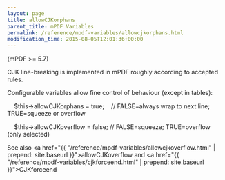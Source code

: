 ```yaml
---
layout: page
title: allowCJKorphans
parent_title: mPDF Variables
permalink: /reference/mpdf-variables/allowcjkorphans.html
modification_time: 2015-08-05T12:01:36+00:00
---
```


(mPDF &gt;= 5.7)

CJK line-breaking is implemented in mPDF roughly according to accepted rules.

Configurable variables allow fine control of behaviour (except in tables):

    $this->allowCJKorphans = true;    // FALSE=always wrap to next line; TRUE=squeeze or overflow

    $this->allowCJKoverflow = false; // FALSE=squeeze; TRUE=overflow (only selected)

See also <a href="{{ "/reference/mpdf-variables/allowcjkoverflow.html" | prepend: site.baseurl }}">allowCJKoverflow</a> and <a href="{{ "/reference/mpdf-variables/cjkforceend.html" | prepend: site.baseurl }}">CJKforceend </a>

